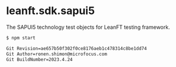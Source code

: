 # leanft.sdk.sapui5


The SAPUI5 technology test objects for LeanFT testing framework. 

```bash
$ npm start
```

```bash
Git Revision=ae657b50f302f0ce8176aeb1c478314c8be1dd74  
Git Author=ronen.shimon@microfocus.com
Git BuildNumber=2023.4.24
```